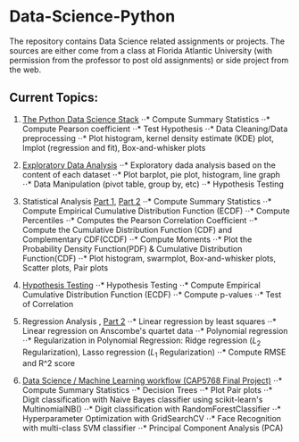 # Data-Science-Python

The repository contains Data Science related assignments or projects. The sources are either come from a class at Florida Atlantic University (with permission from the professor to post old assignments) or side project from the web. 


## Current Topics:
1. [The Python Data Science Stack](../blob/master/The%20Python%20Data%20Science%20Stack/CAP5768_Assignment1_VinhHuynh.ipynb)
⋅⋅* Compute Summary Statistics
⋅⋅* Compute Pearson coefficient
⋅⋅* Test Hypothesis 
⋅⋅* Data Cleaning/Data preprocessing
⋅⋅* Plot histogram, kernel density estimate (KDE) plot, lmplot (regression and fit), Box-and-whisker plots

2. [Exploratory Data Analysis](../blob/master/Exploratory%20Data%20Analysis/CAP5768_Assignment2_VinhHuynh.ipynb)
⋅⋅* Exploratory dada analysis based on the content of each dataset
⋅⋅* Plot barplot, pie plot, histogram, line graph
⋅⋅* Data Manipulation (pivot table, group by, etc)
⋅⋅* Hypothesis Testing

3. Statistical Analysis [Part 1](../blob/master/Statistical%20Analysis%20-%20Part%201/CAP5768_Assignment3_VinhHuynh.ipynb), [Part 2](../blob/master/Statistical%20Analysis%20-%20Part%202/CAP5768_Assignment4_VinhHuynh.ipynb)
⋅⋅* Compute Summary Statistics
⋅⋅* Compute Empirical Cumulative Distribution Function (ECDF)
⋅⋅* Compute Percentiles
⋅⋅* Computes the Pearson Correlation Coefficient 
⋅⋅* Compute the Cumulative Distribution Function (CDF) and Complementary CDF(CCDF)
⋅⋅* Compute Moments
⋅⋅* Plot the Probability Density Function(PDF) & Cumulative Distribution Function(CDF)
⋅⋅* Plot histogram, swarmplot, Box-and-whisker plots, Scatter plots, Pair plots

4. [Hypothesis Testing](../blob/master/Hypothesis%20Testing/CAP5768_Assignment5_VinhHuynh.ipynb)
⋅⋅* Hypothesis Testing
⋅⋅* Compute Empirical Cumulative Distribution Function (ECDF) 
⋅⋅* Compute p-values
⋅⋅* Test of Correlation

5. Regression Analysis  , [Part 2](../blob/master/Regression%20Analysis/CAP5768_Assignment6_VinhHuynh.ipynb)
⋅⋅* Linear regression by least squares
⋅⋅* Linear regression on Anscombe's quartet data
⋅⋅* Polynomial regression
⋅⋅* Regularization in Polynomial Regression: Ridge regression ($L_2$ Regularization), Lasso regression ($L_1$ Regularization)
⋅⋅* Compute RMSE and R^2 score 

6. [Data Science / Machine Learning workflow (CAP5768 Final Project)](../blob/master/CAP5768%20Final%20Project/CAP5768_FinalProject_VinhHuynh.ipynb)
⋅⋅* Compute Summary Statistics
⋅⋅* Decision Trees
⋅⋅* Plot Pair plots
⋅⋅* Digit classification with Naive Bayes classifier using scikit-learn's MultinomialNB() 
⋅⋅* Digit classification with RandomForestClassifier
⋅⋅* Hyperparameter Optimization with GridSearchCV
⋅⋅* Face Recognition with multi-class SVM classifier
⋅⋅* Principal Component Analysis (PCA) 
